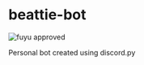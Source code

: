 # beattie-bot
![fuyu approved](https://img.shields.io/badge/fuyu-approved-green.svg)

Personal bot created using discord.py

